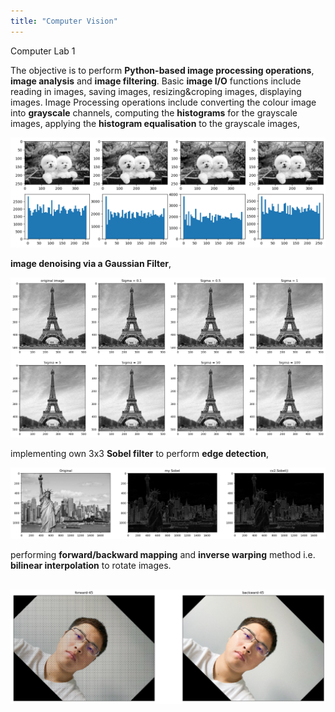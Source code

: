 ```yaml
---
title: "Computer Vision"
---
```


Computer Lab 1

The objective is to perform **Python-based image processing operations**, **image analysis** and **image filtering**. Basic **image I/O** functions include reading in images, saving images, resizing&croping images, displaying images. Image Processing operations include converting the colour image into **grayscale** channels, computing the **histograms** for the grayscale images, applying the **histogram equalisation** to the grayscale images,

![image info](./images/histogram.png)

**image denoising via a Gaussian Filter**,

![image info](./images/gaussianfilter.png)

implementing own 3x3 **Sobel filter** to perform **edge detection**,

![image info](./images/sobel.png)

performing **forward/backward mapping** and **inverse warping** method i.e. **bilinear interpolation** to rotate images.

![image info](./images/rotation.png)
---

